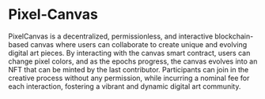 # Pixel-Canvas
 PixelCanvas is a decentralized, permissionless, and interactive blockchain-based canvas where users can collaborate to create unique and evolving digital art pieces. By interacting with the canvas smart contract, users can change pixel colors, and as the epochs progress, the canvas evolves into an NFT that can be minted by the last contributor. Participants can join in the creative process without any permission, while incurring a nominal fee for each interaction, fostering a vibrant and dynamic digital art community.

